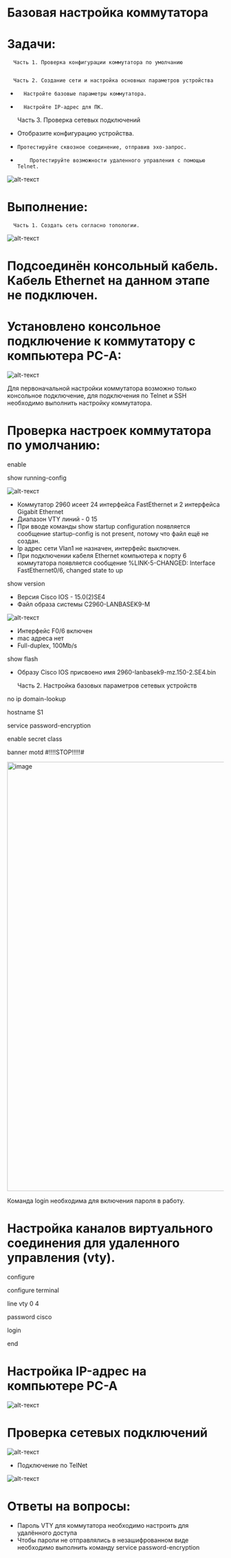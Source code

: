 # Базовая настройка коммутатора

# Задачи:
      Часть 1. Проверка конфигурации коммутатора по умолчанию

    
      Часть 2. Создание сети и настройка основных параметров устройства
  *       Настройте базовые параметры коммутатора.

  *       Настройте IP-адрес для ПК.

    Часть 3. Проверка сетевых подключений

  *   Отобразите конфигурацию устройства.

  *     Протестируйте сквозное соединение, отправив эхо-запрос.

  *         Протестируйте возможности удаленного управления с помощью Telnet.


![alt-текст](https://github.com/ALEKSANDR-D19/OtusBasic/blob/main/Jpeg/Снимок.PNG)

# Выполнение:
      Часть 1. Создать сеть согласно топологии.

![alt-текст](https://github.com/ALEKSANDR-D19/OtusBasic/blob/main/Jpeg/1.PNG)
# Подсоединён консольный кабель. Кабель Ethernet на данном этапе не подключен.


# Установлено консольное подключение к коммутатору с компьютера PC-A:

![alt-текст](https://github.com/ALEKSANDR-D19/OtusBasic/blob/main/Jpeg/2.PNG)

Для первоначальной настройки коммутатора возможно только консольное подключение, для подключения по Telnet и SSH необходимо выполнить настройку коммутатора.

# Проверка настроек коммутатора по умолчанию: 
enable

show running-config

![alt-текст](https://github.com/ALEKSANDR-D19/OtusBasic/blob/main/Jpeg/3.PNG)
  * Коммутатор 2960 исеет 24 интерфейса FastEthernet и 2 интерфейса Gigabit Ethernet
  * Диапазон VTY линий - 0 15
  * При вводе команды show startup configuration появляется сообщение startup-config is not present, потому что файл ещё не создан.
  * Ip адрес сети Vlan1 не назначен, интерфейс выключен.
  * При подключении кабеля Ethernet компьютера к порту 6 коммутатора появляется сообщение %LINK-5-CHANGED: Interface FastEthernet0/6, changed state to up


show version
  * Версия Cisco IOS - 15.0(2)SE4
  * Файл образа системы C2960-LANBASEK9-M

![alt-текст](https://github.com/ALEKSANDR-D19/OtusBasic/blob/main/Jpeg/4.PNG)

  * Интерфейс F0/6 включен
  * mac адреса нет
  * Full-duplex, 100Mb/s

show flash

  * Образу Cisco IOS присвоено имя 2960-lanbasek9-mz.150-2.SE4.bin

    Часть 2. Настройка базовых параметров сетевых устройств


no ip domain-lookup

hostname S1

service password-encryption

enable secret class

banner motd #!!!!STOP!!!!!#

<img width="620" height="998" alt="image" src="https://github.com/user-attachments/assets/21676082-ac9b-4fa6-a1f5-a850896ef11e" />

Команда login необходима для включения пароля в работу.

# Настройка каналов виртуального соединения для удаленного управления (vty).

   configure 
   
   configure terminal
   
   line vty 0 4
   
   password cisco
   
   login
   
   end

# Настройка IP-адрес на компьютере PC-A

![alt-текст](https://github.com/ALEKSANDR-D19/OtusBasic/blob/main/Jpeg/6.PNG)

# Проверка сетевых подключений

![alt-текст](https://github.com/ALEKSANDR-D19/OtusBasic/blob/main/Jpeg/7.PNG)

  * Подключение по TelNet

![alt-текст](https://github.com/ALEKSANDR-D19/OtusBasic/blob/main/Jpeg/Lab1Telnet.PNG)

# Ответы на вопросы:
  * Пароль VTY для коммутатора необходимо настроить для удалённого доступа
  * Чтобы пароли не отправлялись в незашифрованном виде необходимо выполнить команду service password-encryption












      


      

